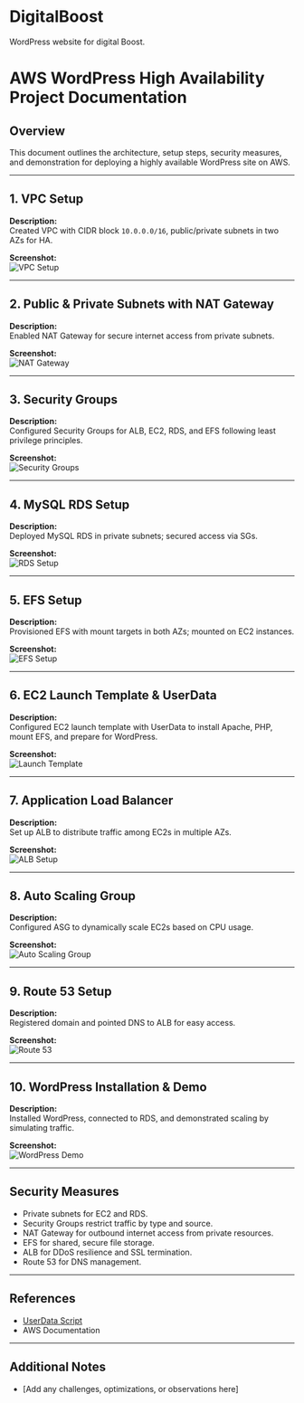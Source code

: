# DigitalBoost
WordPress website for digital Boost.


# AWS WordPress High Availability Project Documentation

## Overview
This document outlines the architecture, setup steps, security measures, and demonstration for deploying a highly available WordPress site on AWS.

---

## 1. VPC Setup

**Description:**  
Created VPC with CIDR block `10.0.0.0/16`, public/private subnets in two AZs for HA.

**Screenshot:**  
![VPC Setup](<insert-your-screenshot-link-here>)

---

## 2. Public & Private Subnets with NAT Gateway

**Description:**  
Enabled NAT Gateway for secure internet access from private subnets.

**Screenshot:**  
![NAT Gateway](<insert-your-screenshot-link-here>)

---

## 3. Security Groups

**Description:**  
Configured Security Groups for ALB, EC2, RDS, and EFS following least privilege principles.

**Screenshot:**  
![Security Groups](<insert-your-screenshot-link-here>)

---

## 4. MySQL RDS Setup

**Description:**  
Deployed MySQL RDS in private subnets; secured access via SGs.

**Screenshot:**  
![RDS Setup](<insert-your-screenshot-link-here>)

---

## 5. EFS Setup

**Description:**  
Provisioned EFS with mount targets in both AZs; mounted on EC2 instances.

**Screenshot:**  
![EFS Setup](<insert-your-screenshot-link-here>)

---

## 6. EC2 Launch Template & UserData

**Description:**  
Configured EC2 launch template with UserData to install Apache, PHP, mount EFS, and prepare for WordPress.

**Screenshot:**  
![Launch Template](<insert-your-screenshot-link-here>)

---

## 7. Application Load Balancer

**Description:**  
Set up ALB to distribute traffic among EC2s in multiple AZs.

**Screenshot:**  
![ALB Setup](<insert-your-screenshot-link-here>)

---

## 8. Auto Scaling Group

**Description:**  
Configured ASG to dynamically scale EC2s based on CPU usage.

**Screenshot:**  
![Auto Scaling Group](<insert-your-screenshot-link-here>)

---

## 9. Route 53 Setup

**Description:**  
Registered domain and pointed DNS to ALB for easy access.

**Screenshot:**  
![Route 53](<insert-your-screenshot-link-here>)

---

## 10. WordPress Installation & Demo

**Description:**  
Installed WordPress, connected to RDS, and demonstrated scaling by simulating traffic.

**Screenshot:**  
![WordPress Demo](<insert-your-screenshot-link-here>)

---

## Security Measures

- Private subnets for EC2 and RDS.
- Security Groups restrict traffic by type and source.
- NAT Gateway for outbound internet access from private resources.
- EFS for shared, secure file storage.
- ALB for DDoS resilience and SSL termination.
- Route 53 for DNS management.

---

## References

- [UserData Script](https://github.com/dareyio/script-2/blob/54e2cc7525c41259e5d522d0c454fc50a8a2c295/UserData_ALB_ASG.txt)
- AWS Documentation

---

## Additional Notes

- [Add any challenges, optimizations, or observations here]

